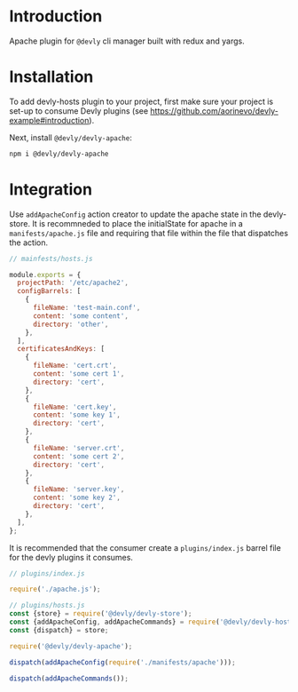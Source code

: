 # Introduction

Apache plugin for `@devly` cli manager built with redux and yargs.

# Installation

To add devly-hosts plugin to your project, first make sure your project is set-up to consume Devly plugins (see https://github.com/aorinevo/devly-example#introduction).


Next, install `@devly/devly-apache`:

```bash
npm i @devly/devly-apache
```

# Integration

Use `addApacheConfig` action creator to update the apache state in the devly-store.  It is recommneded to place the initialState for apache in a `manifests/apache.js` file and requiring that file within the file that dispatches the action.

```js
// mainfests/hosts.js

module.exports = {
  projectPath: '/etc/apache2',
  configBarrels: [
    {
      fileName: 'test-main.conf',
      content: 'some content',
      directory: 'other',
    },
  ],
  certificatesAndKeys: [
    {
      fileName: 'cert.crt',
      content: 'some cert 1',
      directory: 'cert',
    },
    {
      fileName: 'cert.key',
      content: 'some key 1',
      directory: 'cert',
    },
    {
      fileName: 'server.crt',
      content: 'some cert 2',
      directory: 'cert',
    },
    {
      fileName: 'server.key',
      content: 'some key 2',
      directory: 'cert',
    },
  ],
};
```

It is recommended that the consumer create a `plugins/index.js` barrel file for the devly plugins it consumes.

```js
// plugins/index.js

require('./apache.js');

// plugins/hosts.js
const {store} = require('@devly/devly-store');
const {addApacheConfig, addApacheCommands} = require('@devly/devly-hosts/actions');
const {dispatch} = store;

require('@devly/devly-apache');

dispatch(addApacheConfig(require('./manifests/apache')));

dispatch(addApacheCommands());
```
